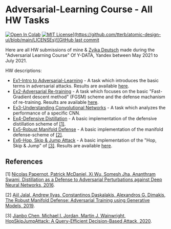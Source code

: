 # Adversarial-Learning Course - All HW Tasks
[![Open In Colab](https://colab.research.google.com/assets/colab-badge.svg)](https://colab.research.google.com/github/RedCrow9564/Adversarial_Learning_Course-All_HWs/blob/main/Ex5_Code.ipynb) [![MIT License](https://img.shields.io/apm/l/atomic-design-ui.svg?)](https://github.com/tterb/atomic-design-ui/blob/main/LICENSEs)![GitHub last commit](https://img.shields.io/github/last-commit/RedCrow9564/Adversarial_Learning_Course-All_HWs)

Here are all HW submissions of mine & [Zvika Deutsch](https://github.com/Zvika-Deutsch) made during the "Adversarial Learning Course" Of Y-DATA, Yandex between May 2021 to July 2021.

HW descriptions:

* [Ex1-Intro to Adversarial-Learning](Ex1_Code-Elad_Eatah.ipynb) - A task which introduces the basic terms in adversarial attacks. Results are available [here](Ex._1_Report_-_Elad_Eatah.docx).
* [Ex2-Adversarial Re-training](Ex2_Code.ipynb) - A task which focuses on the basic "Fast-Gradient descent method" (FGSM) scheme and the defense machanism of re-training. Results are available [here](Ex_2_Report_-_Zvika_Deutsch,_Elad_Eatah.docx).
* [Ex3-Understanding Convolutional Networks](Ex3_Code.ipynb) - A task which analyzes the performance of a specific CNN.
* [Ex4-Defensive Distillation](Ex4_Code.ipynb) - A basic implementation of the defensive distillation scheme of [[1]](#1).
* [Ex5-Robust Manifold Defense](Ex5_Code.ipynb) - A basic implementation of the manifold defense-scheme of [[2]](#2).
* [Ex6-Hop, Skip & Jump Attack](Ex6_Part_1.ipynb) - A basic implementation of the "Hop, Skip & Jump" of [[3]](#3). Results are available [here](Ex_6_Part_2.docx).

## References
<a id="1">[1]</a> [Nicolas Papernot, Patrick McDaniel, Xi Wu, Somesh Jha, Ananthram Swami, 
Distillation as a Defense to Adversarial Perturbations against Deep Neural Networks, 2016](https://arxiv.org/abs/1511.04508).

<a id="2">[2]</a> [Ajil Jalal, Andrew Ilyas, Constantinos Daskalakis, Alexandros G. Dimakis, 
The Robust Manifold Defense: Adversarial Training using Generative Models, 2019](https://arxiv.org/abs/1712.09196).

<a id="3">[3]</a> [Jianbo Chen, Michael I. Jordan, Martin J. Wainwright, 
HopSkipJumpAttack: A Query-Efficient Decision-Based Attack, 2020](https://arxiv.org/abs/1904.02144).
